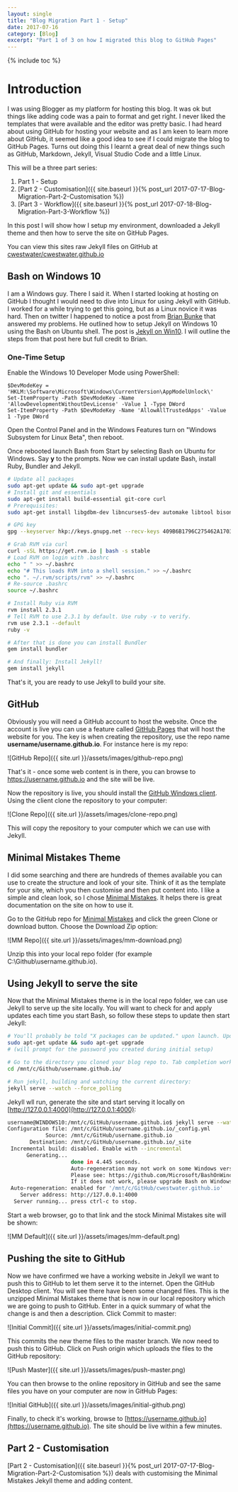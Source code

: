```yaml
---
layout: single
title: "Blog Migration Part 1 - Setup"
date: 2017-07-16
category: [Blog]
excerpt: "Part 1 of 3 on how I migrated this blog to GitHub Pages"
---
```

{% include toc %}
# Introduction
I was using Blogger as my platform for hosting this blog. It was ok but things like adding code was a pain to format and get right. I never liked the templates that were available and the editor was pretty basic. I had heard about using GitHub for hosting your website and as I am keen to learn more about GitHub, it seemed like a good idea to see if I could migrate the blog to GitHub Pages. Turns out doing this I learnt a great deal of new things such as GitHub, Markdown, Jekyll, Visual Studio Code and a little Linux.

This will be a three part series:
1. Part 1 - Setup
2. [Part 2 - Customisation]({{ site.baseurl }}{% post_url 2017-07-17-Blog-Migration-Part-2-Customisation %})
3. [Part 3 - Workflow]({{ site.baseurl }}{% post_url 2017-07-18-Blog-Migration-Part-3-Workflow %})

In this post I will show how I setup my environment, downloaded a Jekyll theme and then how to serve the site on GitHub Pages.

You can view this sites raw Jekyll files on GitHub at [cwestwater/cwestwater.github.io](https://github.com/cwestwater/cwestwater.github.io)

## Bash on Windows 10
I am a Windows guy. There I said it. When I started looking at hosting on GitHub I thought I would need to dive into Linux for using Jekyll with GitHub. I worked for a while trying to get this going, but as a Linux novice it was hard. Then on twitter I happened to notice a post from [Brian Bunke](https://www.twitter.com/brianbunke) that answered my problems. He outlined how to setup Jekyll on Windows 10 using the Bash on Ubuntu shell. The post is [Jekyll on Win10](http://www.brianbunke.com/blog/2017/05/24/jekyll-win10/). I will outline the steps from that post here but full credit to Brian.

### One-Time Setup
Enable the Windows 10 Developer Mode using PowerShell:
~~~ posh
$DevModeKey = 'HKLM:\Software\Microsoft\Windows\CurrentVersion\AppModelUnlock\'
Set-ItemProperty -Path $DevModeKey -Name 'AllowDevelopmentWithoutDevLicense' -Value 1 -Type DWord
Set-ItemProperty -Path $DevModeKey -Name 'AllowAllTrustedApps' -Value 1 -Type DWord
~~~

Open the Control Panel and in the Windows Features turn on "Windows Subsystem for Linux Beta", then reboot.

Once rebooted launch Bash from Start by selecting Bash on Ubuntu for Windows. Say **y** to the prompts. Now we can install update Bash, install Ruby, Bundler and Jekyll.

~~~ bash
# Update all packages
sudo apt-get update && sudo apt-get upgrade
# Install git and essentials
sudo apt-get install build-essential git-core curl
# Prerequisites:
sudo apt-get install libgdbm-dev libncurses5-dev automake libtool bison libffi-dev

# GPG key
gpg --keyserver hkp://keys.gnupg.net --recv-keys 409B6B1796C275462A1703113804BB82D39DC0E3

# Grab RVM via curl
curl -sSL https://get.rvm.io | bash -s stable
# Load RVM on login with .bashrc
echo " " >> ~/.bashrc
echo "# This loads RVM into a shell session." >> ~/.bashrc
echo ". ~/.rvm/scripts/rvm" >> ~/.bashrc
# Re-source .bashrc
source ~/.bashrc

# Install Ruby via RVM
rvm install 2.3.1
# Tell RVM to use 2.3.1 by default. Use ruby -v to verify.
rvm use 2.3.1 --default
ruby -v

# After that is done you can install Bundler
gem install bundler

# And finally: Install Jekyll!
gem install jekyll
~~~

That's it, you are ready to use Jekyll to build your site.

## GitHub
Obviously you will need a GitHub account to host the website.  Once the account is live you can use a feature called [GitHub Pages](https://pages.github.com/) that will host the website for you.  The key is when creating the repository, use the repo name **username/username.github.io**. For instance here is my repo:

![GitHub Repo]({{ site.url }}/assets/images/github-repo.png)

That's it - once some web content is in there, you can browse to https://username.github.io and the site will be live.

Now the repository is live, you should install the [GitHub Windows client](https://desktop.github.com/). Using the client clone the repository to your computer:

![Clone Repo]({{ site.url }}/assets/images/clone-repo.png)

This will copy the repository to your computer which we can use with Jekyll.

## Minimal Mistakes Theme
I did some searching and there are hundreds of themes available you can use to create the structure and look of your site. Think of it as the template for your site, which you then customise and then put content into. I like a simple and clean look, so I chose [Minimal Mistakes](https://mmistakes.github.io/minimal-mistakes/). It helps there is great documentation on the site on how to use it.

Go to the GitHub repo for [Minimal Mistakes](https://github.com/mmistakes/minimal-mistakes) and click the green Clone or download button. Choose the Download Zip option:

![MM Repo]({{ site.url }}/assets/images/mm-download.png)

Unzip this into your local repo folder (for example C:\Github\username.github.io).

## Using Jekyll to serve the site
Now that the Minimal Mistakes theme is in the local repo folder, we can use Jekyll to serve up the site locally. You will want to check for and apply updates each time you start Bash, so follow these steps to update then start Jekyll:

~~~ bash
# You'll probably be told "X packages can be updated." upon launch. Update all packages
sudo apt-get update && sudo apt-get upgrade
# (will prompt for the password you created during initial setup)

# Go to the directory you cloned your blog repo to. Tab completion works, but case-sensitivity matters
cd /mnt/c/Github/username.github.io/

# Run jekyll, building and watching the current directory:
jekyll serve --watch --force_polling
~~~

Jekyll wll run, generate the site and start serving it locally on [http://127.0.0.1:4000](http://127.0.0.1:4000):

~~~ bash
username@WINDOWS10:/mnt/c/GitHub/username.github.io$ jekyll serve --watch --force_polling
Configuration file: /mnt/c/GitHub/username.github.io/_config.yml
            Source: /mnt/c/GitHub/username.github.io
       Destination: /mnt/c/GitHub/username.github.io/_site
 Incremental build: disabled. Enable with --incremental
      Generating...
                    done in 4.445 seconds.
                    Auto-regeneration may not work on some Windows versions.
                    Please see: https://github.com/Microsoft/BashOnWindows/issues/216
                    If it does not work, please upgrade Bash on Windows or run Jekyll with --no-watch.
 Auto-regeneration: enabled for '/mnt/c/GitHub/cwestwater.github.io'
    Server address: http://127.0.0.1:4000
  Server running... press ctrl-c to stop.

~~~

 Start a web browser, go to that link and the stock Minimal Mistakes site will be shown:

![MM Default]({{ site.url }}/assets/images/mm-default.png)

## Pushing the site to GitHub
Now we have confirmed we have a working website in Jekyll we want to push this to GitHub to let them serve it to the internet. Open the GitHub Desktop client. You will see there have been some changed files. This is the unzipped Minimal Mistakes theme that is now in our local repository which we are going to push to GitHub. Enter in a quick summary of what the change is and then a description. Click Commit to master:

![Initial Commit]({{ site.url }}/assets/images/initial-commit.png)

This commits the new theme files to the master branch. We now need to push this to GitHub. Click on Push origin which uploads the files to the GitHub repository:

![Push Master]({{ site.url }}/assets/images/push-master.png)

You can then browse to the online repository in GitHub and see the same files you have on your computer are now in GitHub Pages:

![Initial GitHub]({{ site.url }}/assets/images/initial-github.png)

Finally, to check it's working, browse to [https://username.github.io](https://username.github.io). The site should be live within a few minutes.

## Part 2 - Customisation
[Part 2 - Customisation]({{ site.baseurl }}{% post_url 2017-07-17-Blog-Migration-Part-2-Customisation %}) deals with customising the Minimal Mistakes Jekyll theme and adding content.